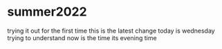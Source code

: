 # summer2022
trying it out for the first time
this is the latest change
today is wednesday
trying to understand
now is the time
its evening time

